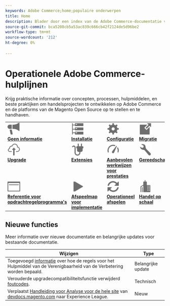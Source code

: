 ```yaml
---
keywords: Adobe Commerce;home;populaire onderwerpen
title: Home
description: Blader door een index van de Adobe Commerce-documentatie van het operationele product.
source-git-commit: bca5208cb5a53ac839c666cb42f2124de5d96be2
workflow-type: tm+mt
source-wordcount: '212'
ht-degree: 0%

---
```



# Operationele Adobe Commerce-hulplijnen

Krijg praktische informatie over concepten, processen, hulpmiddelen, en beste praktijken om handelsprojecten te ontwikkelen op Adobe Commerce en de platforms van de Magento Open Source op te stellen en te handhaven.

<table>
<tr>
  <td valign="top">
    <a href="https://devdocs.magento.com/guides/v2.4/release-notes/bk-release-notes.html">
      <img alt="Geen informatie" src="../assets/icons/promote.svg" width="40" height="40"/>
    </a>
    <div>
      <a href="https://devdocs.magento.com/guides/v2.4/release-notes/bk-release-notes.html"><strong>Geen informatie</strong></a>
    </div>
  </td>
  <td valign="top">
    <a href="https://devdocs.magento.com/guides/v2.4/install-gde/install-flow-diagram.html">
      <img alt="Installatie" src="../assets/icons/servers.svg" width="40" height="40"/>
    </a>
    <div>
      <a href="https://devdocs.magento.com/guides/v2.4/install-gde/install-flow-diagram.html"><strong>Installatie</strong></a>
    </div>
  </td>
  <td valign="top">
    <a href="https://devdocs.magento.com/guides/v2.4/config-guide/bk-config-guide.html">
      <img alt="Configuratie" src="../assets/icons/settings.svg" width="40" height="40"/>
    </a>
    <div>
      <a href="https://devdocs.magento.com/guides/v2.4/config-guide/bk-config-guide.html"><strong>Configuratie</strong></a>
    </div>
  </td>
  <td valign="top">
    <a href="https://devdocs.magento.com/guides/v2.4/migration/bk-migration-guide.html">
      <img alt="Migratie" src="../assets/icons/move-to.svg" width="40" height="40"/>
    </a>
    <div>
      <a href="https://devdocs.magento.com/guides/v2.4/migration/bk-migration-guide.html"><strong>Migratie</strong></a>
    </div>
  </td>
</tr>
<tr>
  <td valign="top">
    <a href="../upgrade/overview.md">
      <img alt="Upgrade" src="../assets/icons/upload-cloud.svg" width="40" height="40"/>
    </a>
    <div>
      <a href="../upgrade/overview.md"><strong>Upgrade</strong></a>
    </div>
  </td>
  <td valign="top">
    <a href="https://devdocs.magento.com/extensions/">
       <img alt="Extensies" src="../assets/icons/extension.svg" width="40" height="40"/>
    </a>
    <div>
      <a href="https://devdocs.magento.com/extensions/"><strong>Extensies</strong></a>
    </div>
  </td>
  <td valign="top">
    <a href="../performance/overview.md">
       <img alt="Prestaties" src="../assets/icons/gauge.svg" width="40" height="40"/>
    </a>
    <div>
      <a href="../performance/overview.md"><strong>Aanbevolen werkwijzen voor prestaties</strong></a>
    </div>
  </td>
  <td valign="top">
    <a href="https://devdocs.magento.com/quality-patches/tool.html">
       <img alt="Gereedschappen" src="../assets/icons/wrench.svg" width="40" height="40"/>
    </a>
    <div>
      <a href="https://experienceleague.adobe.com/docs/commerce-operations/tools/overview.html?lang=en"><strong>Gereedschappen</strong></a>
    </div>
  </td>
</tr>
<tr>
  <td valign="top">
    <a href="https://devdocs.magento.com/guides/v2.4/reference/cli/magento.html">
       <img alt="Verwijzing naar opdrachtregelprogramma's" src="../assets/icons/page-rule.svg" width="40" height="40"/>
    </a>
    <div>
      <a href="https://devdocs.magento.com/guides/v2.4/reference/cli/magento.html"><strong>Referentie voor opdrachtregelprogramma's</strong></a>
    </div>
  </td>
  <td valign="top">
    <a href="../implementation-playbook/overview.md">
      <img alt="Implementatie" src="../assets/icons/play.svg" width="40" height="40"/>
    </a>
    <div>
      <a href="../implementation-playbook/overview.md"><strong>Afspeelmap voor implementatie</strong></a>
    </div>
  </td>
  <td valign="top">
    <a href="../operational-playbook/overview.md">
       <img alt="Bewerkingen" src="../assets/icons/refresh.svg" width="40" height="40"/>
    </a>
    <div>
      <a href="../operational-playbook/overview.md"><strong>Operationeel afspelen</strong></a>
    </div>
  </td>
  <td valign="top">
    <a href="../operational-playbook/overview.md">
       <img alt="Enterprise" src="../assets/icons/enterprise.svg" width="40" height="40"/>
    </a>
    <div>
      <a href="../commerce-at-scale/overview.md"><strong>Handel op schaal</strong></a>
    </div>
  </td>
</tr>
</table>

## Nieuwe functies

Meer informatie over nieuwe documentatie en belangrijke updates voor bestaande documentatie.

| Wijzigen | Type |
|----------------------------------------------------------------------------------------------------------------------------------------|--------------|
| Toegevoegd [informatie](../upgrade/upgrade-compatibility-tool/overview.md) over hoe de regels voor het Hulpmiddel van de Verenigbaarheid van de Verbetering worden bepaald. | Belangrijke update |
| Verouderde upgradecompatibiliteitsfunctie verwijderd [foutcodes](../upgrade/upgrade-compatibility-tool/error-messages.md). | Technisch |
| Verplaatst [Handleiding voor Analyse voor de hele site](../tools/site-wide-analysis-tool/intro.md) van [devdocs.magento.com](https://devdocs.magento.com/tools/site-wide-analysis.html) naar Experience League. | Nieuw |

